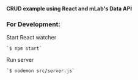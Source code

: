 #### CRUD example using React and mLab's Data API

### For Development:

Start React watcher

    `$ npm start`
    
Run server

    `$ nodemon src/server.js`
    
